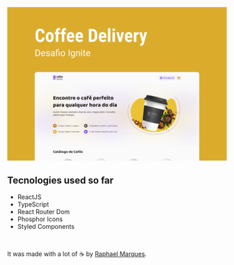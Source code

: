 <img src=".github/github.png" alt="Coffee Delivery Project" />

</br>

<h2>Tecnologies used so far</h2>

- ReactJS
- TypeScript
- React Router Dom
- Phosphor Icons
- Styled Components

</br>

It was made with a lot of ☕ by [Raphael Marques](https://instagram.com/raphaeljcm_).
